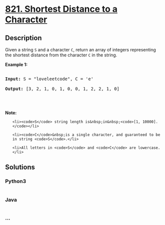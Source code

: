 # [821. Shortest Distance to a Character](https://leetcode.com/problems/shortest-distance-to-a-character)

## Description
<p>Given a string <code>S</code>&nbsp;and a character <code>C</code>, return an array of integers representing the shortest distance from the character <code>C</code> in the string.</p>



<p><strong>Example 1:</strong></p>



<pre>

<strong>Input:</strong> S = &quot;loveleetcode&quot;, C = &#39;e&#39;

<strong>Output:</strong> [3, 2, 1, 0, 1, 0, 0, 1, 2, 2, 1, 0]

</pre>



<p>&nbsp;</p>



<p><strong>Note:</strong></p>



<ol>

	<li><code>S</code> string length is&nbsp;in&nbsp;<code>[1, 10000].</code></li>

	<li><code>C</code>&nbsp;is a single character, and guaranteed to be in string <code>S</code>.</li>

	<li>All letters in <code>S</code> and <code>C</code> are lowercase.</li>

</ol>




## Solutions


<!-- tabs:start -->

### **Python3**

```python

```

### **Java**

```java

```

### **...**
```

```

<!-- tabs:end -->